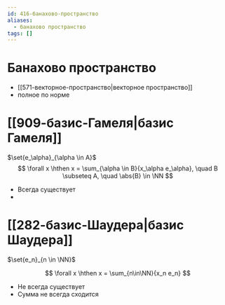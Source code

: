 ```yaml
---
id: 416-банахово-пространство
aliases:
  - банахово пространство
tags: []
---
```


# Банахово пространство
+ [[571-векторное-пространство|векторное пространство]]
+ полное по норме

# [[909-базис-Гамеля|базис Гамеля]]
$\set{e_\alpha}_{\alpha \in A}$
$$
\forall x \hthen x = \sum_{\alpha \in B}{x_\alpha e_\alpha}, \quad
B \subseteq A, \quad \abs{B} \in \NN
$$
- Всегда существует
- 

# [[282-базис-Шаудера|базис Шаудера]]
$\set{e_n}_{n \in \NN}$

 $$
\forall x \hthen x = \sum_{n\in\NN}{x_n e_n}
$$

- Не всегда существует
- Сумма не всегда сходится
